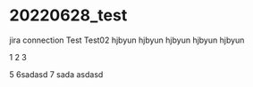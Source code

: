# 20220628_test
jira connection Test
Test02
hjbyun
hjbyun
hjbyun
hjbyun
hjbyun

1
2
3

5
6sadasd
7
sada
asdasd
